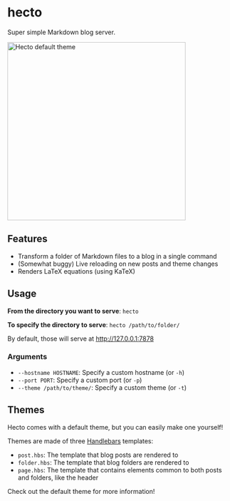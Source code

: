# hecto
Super simple Markdown blog server.

<img width="400" alt="Hecto default theme" src="https://user-images.githubusercontent.com/6579510/69485997-af376780-0e14-11ea-84aa-6881ff0d3434.png">

## Features
- Transform a folder of Markdown files to a blog in a single command
- (Somewhat buggy) Live reloading on new posts and theme changes
- Renders LaTeX equations (using KaTeX)

## Usage
**From the directory you want to serve**:
`hecto`

**To specify the directory to serve**:
`hecto /path/to/folder/`

By default, those will serve at http://127.0.0.1:7878

### Arguments
- `--hostname HOSTNAME`: Specify a custom hostname (or `-h`)
- `--port PORT`: Specify a custom port (or `-p`)
- `--theme /path/to/theme/`: Specify a custom theme (or `-t`)

## Themes
Hecto comes with a default theme, but you can easily make one yourself!

Themes are made of three [Handlebars](https://handlebarsjs.com) templates:
- `post.hbs`: The template that blog posts are rendered to
- `folder.hbs`: The template that blog folders are rendered to
- `page.hbs`: The template that contains elements common to both posts and folders, like the header

Check out the default theme for more information!
